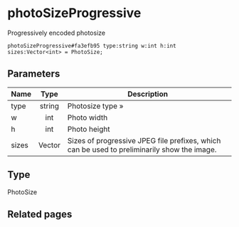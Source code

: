 # photoSizeProgressive
Progressively encoded photosize

```
photoSizeProgressive#fa3efb95 type:string w:int h:int sizes:Vector<int> = PhotoSize;
```

## Parameters
| Name | Type | Description |
| ---- | :----: | ----------- |
| type | string | Photosize type » |
| w | int | Photo width |
| h | int | Photo height |
| sizes | Vector<int> | Sizes of progressive JPEG file prefixes, which can be used to preliminarily show the image. |


## Type
PhotoSize

## Related pages
